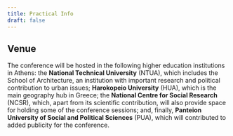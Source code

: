 ```yaml
---
title: Practical Info
draft: false
---
```

## Venue

The conference will be hosted in the following higher education institutions in Athens: the **National Technical University** (NTUA), which includes the School of Architecture, an institution with important research and political contribution to urban issues; **Harokopeio University** (HUA), which is the main geography hub in Greece; the **National Centre for Social Research** (NCSR), which, apart from its scientific contribution, will also provide space for holding some of the conference sessions; and, finally, **Panteion University of Social and Political Sciences** (PUA), which will contributed to added publicity for the conference.
